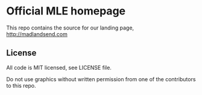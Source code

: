 # Official MLE homepage

This repo contains the source for our landing page, http://madlandsend.com

## License

All code is MIT licensed, see LICENSE file.

Do not use graphics without written permission from one of the contributors to this repo.
